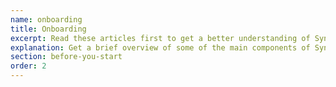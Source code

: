 ```yaml
---
name: onboarding
title: Onboarding
excerpt: Read these articles first to get a better understanding of Synapse.
explanation: Get a brief overview of some of the main components of Synapse.
section: before-you-start
order: 2
---
```

